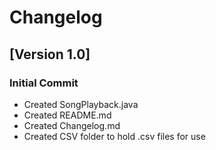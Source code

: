 # Changelog

## [Version 1.0]
### Initial Commit
- Created SongPlayback.java
- Created README.md
- Created Changelog.md
- Created CSV folder to hold .csv files for use